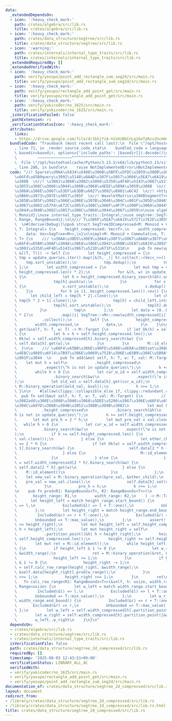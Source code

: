 ```yaml
---
data:
  _extendedDependsOn:
  - icon: ':heavy_check_mark:'
    path: crates/algebra/src/lib.rs
    title: crates/algebra/src/lib.rs
  - icon: ':heavy_check_mark:'
    path: crates/data_structure/segtree/src/lib.rs
    title: crates/data_structure/segtree/src/lib.rs
  - icon: ':warning:'
    path: crates/internals/internal_type_traits/src/lib.rs
    title: crates/internals/internal_type_traits/src/lib.rs
  _extendedRequiredBy: []
  _extendedVerifiedWith:
  - icon: ':heavy_check_mark:'
    path: verify/yosupo/point_add_rectangle_sum_seg2d/src/main.rs
    title: verify/yosupo/point_add_rectangle_sum_seg2d/src/main.rs
  - icon: ':heavy_check_mark:'
    path: verify/yosupo/rectangle_add_point_get/src/main.rs
    title: verify/yosupo/rectangle_add_point_get/src/main.rs
  - icon: ':heavy_check_mark:'
    path: verify/yukicoder/no_1625/src/main.rs
    title: verify/yukicoder/no_1625/src/main.rs
  _isVerificationFailed: false
  _pathExtension: rs
  _verificationStatusIcon: ':heavy_check_mark:'
  attributes:
    links:
    - https://drive.google.com/file/d/1bSjYiA-nSsHzBbCnLq1GeTpRzs2Ucm0q/view
  bundledCode: "Traceback (most recent call last):\n  File \"/opt/hostedtoolcache/Python/3.13.5/x64/lib/python3.13/site-packages/onlinejudge_verify/documentation/build.py\"\
    , line 71, in _render_source_code_stat\n    bundled_code = language.bundle(stat.path,\
    \ basedir=basedir, options={'include_paths': [basedir]}).decode()\n          \
    \         ~~~~~~~~~~~~~~~^^^^^^^^^^^^^^^^^^^^^^^^^^^^^^^^^^^^^^^^^^^^^^^^^^^^^^^^^^^^^^^^^^\n\
    \  File \"/opt/hostedtoolcache/Python/3.13.5/x64/lib/python3.13/site-packages/onlinejudge_verify/languages/rust.py\"\
    , line 288, in bundle\n    raise NotImplementedError\nNotImplementedError\n"
  code: "//! Sparse\u306A\u5834\u5408\u306B\u5BFE\u5FDC\u3059\u308B\u305F\u3081\u3001\
    \u66F4\u65B0query\u3092\u5148\u8AAD\u307F\u3057\u3066\u5EA7\u6A19\u5727\u7E2E\u3059\
    \u308B  \n//! \u3082\u3068\u3082\u3068\u5358\u4F4D\u5143\u3067\u521D\u671F\u5316\
    \u3055\u308C\u3066\u3044\u308B\u3068\u4EEE\u5B9A\u3059\u308B  \n//! 2\u6B21\u5143\
    \u306A\u306E\u3067\u53EF\u63DB\u6027\u3092\u8981\u6C42  \n//! <https://drive.google.com/file/d/1bSjYiA-nSsHzBbCnLq1GeTpRzs2Ucm0q/view>\u3067\
    \u5B66\u3073\u307E\u3057\u305F  \n//! WaveletMatrix\u306BSegmentTree\u3092\u8F09\
    \u305B\u305F\u3082\u306E\u306E\u307B\u3046\u304C\u901F\u305D\u3046\u306A\u306E\
    \u3067\u3001\u57FA\u672C\u3053\u308C\u306F\u4F7F\u308F\u306A\u3044\u3067\u3088\
    \u3044\u304B\u3082\u3057\u308C\u306A\u3044\u3067\u3059\n\nuse algebra::{Commutative,\
    \ Monoid};\nuse internal_type_traits::Integral;\nuse segtree::SegTree;\nuse std::ops::{Bound::*,\
    \ Range, RangeBounds};\n\n/// T\u306F\u5EA7\u6A19\u5727\u7E2E\u3059\u308B\u578B\
    \  \n#[derive(Debug)]\npub struct SegTree2DCompressed<M: Monoid + Commutative,\
    \ T: Integral> {\n    height_compressed: Vec<T>,\n    width_compressed: Vec<Vec<T>>,\n\
    \    data: Vec<SegTree<M>>,\n}\n\nimpl<M: Monoid + Commutative, T: Integral> SegTree2DCompressed<M,\
    \ T> {\n    /// \u30AA\u30D5\u30E9\u30A4\u30F3\u3067\u8AAD\u307F\u8FBC\u3093\u3060\
    \u66F4\u65B0\u30AF\u30A8\u30EA\u306E\u3042\u308B\u5EA7\u6A19\u3092\u4E0E\u3048\
    \u3001\u5358\u4F4D\u5143\u3067\u521D\u671F\u5316\n    pub fn new(update_queries:\
    \ &[(T, T)]) -> Self {\n        let height_compressed = {\n            let mut\
    \ tmp = update_queries.iter().map(|&(h, _)| h).collect::<Vec<_>>();\n        \
    \    tmp.sort_unstable();\n            tmp.dedup();\n            tmp\n       \
    \ };\n        let width_compressed = {\n            let mut tmp = vec![vec![];\
    \ height_compressed.len() * 2];\n            for &(h, w) in update_queries.iter()\
    \ {\n                let h = height_compressed.binary_search(&h).unwrap() + height_compressed.len();\n\
    \                tmp[h].push(w);\n            }\n            for v in tmp.iter_mut()\
    \ {\n                v.sort_unstable();\n                v.dedup();\n        \
    \    }\n            for h in (1..height_compressed.len()).rev() {\n          \
    \      let child_left = tmp[h * 2].clone();\n                let child_right =\
    \ tmp[h * 2 + 1].clone();\n                tmp[h] = child_left.into_iter().chain(child_right).collect();\n\
    \                tmp[h].sort_unstable();\n                tmp[h].dedup();\n  \
    \          }\n            tmp\n        };\n        let data = (0..height_compressed.len()\
    \ * 2)\n            .map(|i| SegTree::<M>::new(width_compressed[i].len()))\n \
    \           .collect();\n        Self {\n            height_compressed,\n    \
    \        width_compressed,\n            data,\n        }\n    }\n\n    pub fn\
    \ get(&self, h: T, w: T) -> M::Target {\n        if let Ok(h) = self.height_compressed.binary_search(&h)\
    \ {\n            let h = h + self.height_compressed.len();\n            if let\
    \ Ok(w) = self.width_compressed[h].binary_search(&w) {\n                return\
    \ self.data[h].get(w);\n            }\n        }\n        M::id_element()\n  \
    \  }\n\n    /// \u66F4\u65B0\u306E\u90FD\u5408\u4E0A\u3001set\u3088\u308A\u3082\
    \u4E8C\u9805\u6F14\u7B97\u306E\u9069\u7528\u306E\u65B9\u304C\u5B9A\u6570\u500D\
    \u901F\u3044  \n    pub fn add(&mut self, h: T, w: T, val: M::Target) {\n    \
    \    let mut h = self\n            .height_compressed\n            .binary_search(&h)\n\
    \            .expect(\"h is not in update_queries\");\n        h += self.height_compressed.len();\n\
    \        while h > 0 {\n            let cur_w_id = self.width_compressed[h]\n\
    \                .binary_search(&w)\n                .expect(\"w is not in update_queries\"\
    );\n            let old_val = self.data[h].get(cur_w_id);\n            self.data[h].set(cur_w_id,\
    \ M::binary_operation(&old_val, &val));\n            h >>= 1;\n        }\n   \
    \ }\n\n    #[allow(clippy::collapsible_else_if, clippy::redundant_clone)]\n  \
    \  pub fn set(&mut self, h: T, w: T, val: M::Target) {\n        // set\u3088\u308A\
    \u3082add\u306E\u3088\u3046\u306A\u5DEE\u5206\u3067\u306E\u66F4\u65B0\u306E\u65B9\
    \u304C\u697D\u306B\u304B\u3051\u308B\u304B\u3082\n        let mut h = self\n \
    \           .height_compressed\n            .binary_search(&h)\n            .expect(\"\
    h is not in update_queries\");\n        h += self.height_compressed.len();\n \
    \       let mut pre_h = 2 * h;\n        let mut pre_val = val.clone();\n     \
    \   while h > 0 {\n            let cur_w_id = self.width_compressed[h]\n     \
    \           .binary_search(&w)\n                .expect(\"w is not in update_queries\"\
    );\n            if h >= self.height_compressed.len() {\n                self.data[h].set(cur_w_id,\
    \ val.clone());\n            } else {\n                let other_child = if pre_h\
    \ == 2 * h {\n                    if let Ok(w) = self.width_compressed[2 * h +\
    \ 1].binary_search(&w) {\n                        self.data[2 * h + 1].get(w)\n\
    \                    } else {\n                        M::id_element()\n     \
    \               }\n                } else {\n                    if let Ok(w)\
    \ = self.width_compressed[2 * h].binary_search(&w) {\n                       \
    \ self.data[2 * h].get(w)\n                    } else {\n                    \
    \    M::id_element()\n                    }\n                };\n            \
    \    let new_val = M::binary_operation(&pre_val, &other_child);\n            \
    \    pre_val = new_val.clone();\n                self.data[h].set(cur_w_id, new_val);\n\
    \            }\n            pre_h = h;\n            h >>= 1;\n        }\n    }\n\
    \n    pub fn prod<R1: RangeBounds<T>, R2: RangeBounds<T>>(\n        &self,\n \
    \       height_range: R1,\n        width_range: R2,\n    ) -> M::Target {\n  \
    \      let height_left = match height_range.start_bound() {\n            Included(&l)\
    \ => l,\n            Excluded(&l) => l + T::one(),\n            Unbounded => T::min_value(),\n\
    \        };\n        let height_right = match height_range.end_bound() {\n   \
    \         Included(&r) => r + T::one(),\n            Excluded(&r) => r,\n    \
    \        Unbounded => T::max_value(),\n        };\n        assert!(height_left\
    \ <= height_right);\n        let mut height_left = self.height_compressed.partition_point(|&h|\
    \ h < height_left);\n        let mut height_right = self\n            .height_compressed\n\
    \            .partition_point(|&h| h < height_right);\n        height_left +=\
    \ self.height_compressed.len();\n        height_right += self.height_compressed.len();\n\
    \        let mut ret = M::id_element();\n        while height_left < height_right\
    \ {\n            if height_left & 1 != 0 {\n                let w_range = self.calc_row_range(height_left,\
    \ &width_range);\n                ret = M::binary_operation(&ret, &self.data[height_left].prod(w_range));\n\
    \                height_left += 1;\n            }\n            if height_right\
    \ & 1 != 0 {\n                height_right -= 1;\n                let w_range\
    \ = self.calc_row_range(height_right, &width_range);\n                ret = M::binary_operation(&ret,\
    \ &self.data[height_right].prod(w_range));\n            }\n            height_left\
    \ >>= 1;\n            height_right >>= 1;\n        }\n        ret\n    }\n\n \
    \   fn calc_row_range<R1: RangeBounds<T>>(&self, h: usize, width_range: &R1) ->\
    \ Range<usize> {\n        let w_left = match width_range.start_bound() {\n   \
    \         Included(&l) => l,\n            Excluded(&l) => l + T::one(),\n    \
    \        Unbounded => T::min_value(),\n        };\n        let w_right = match\
    \ width_range.end_bound() {\n            Included(&r) => r + T::one(),\n     \
    \       Excluded(&r) => r,\n            Unbounded => T::max_value(),\n       \
    \ };\n        let w_left = self.width_compressed[h].partition_point(|&w| w < w_left);\n\
    \        let w_right = self.width_compressed[h].partition_point(|&w| w < w_right);\n\
    \        w_left..w_right\n    }\n}\n"
  dependsOn:
  - crates/algebra/src/lib.rs
  - crates/data_structure/segtree/src/lib.rs
  - crates/internals/internal_type_traits/src/lib.rs
  isVerificationFile: false
  path: crates/data_structure/segtree_2d_compressed/src/lib.rs
  requiredBy: []
  timestamp: '2025-08-03 12:43:51+09:00'
  verificationStatus: LIBRARY_ALL_AC
  verifiedWith:
  - verify/yukicoder/no_1625/src/main.rs
  - verify/yosupo/rectangle_add_point_get/src/main.rs
  - verify/yosupo/point_add_rectangle_sum_seg2d/src/main.rs
documentation_of: crates/data_structure/segtree_2d_compressed/src/lib.rs
layout: document
redirect_from:
- /library/crates/data_structure/segtree_2d_compressed/src/lib.rs
- /library/crates/data_structure/segtree_2d_compressed/src/lib.rs.html
title: crates/data_structure/segtree_2d_compressed/src/lib.rs
---
```

